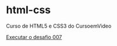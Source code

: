 # html-css
 Curso de HTML5 e CSS3 do CursoemVideo

<a href="[https://sansaoyago.github.io/html-css/desafios/desafio-007/](https://sansaoyago.github.io/html-css/Desafios/desafio-005/index.html)" target="_blank">Executar o desafio 007</a>
